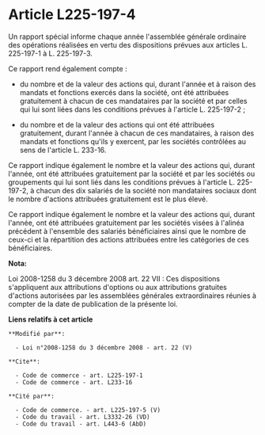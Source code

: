 # Article L225-197-4

Un rapport spécial informe chaque année l'assemblée générale ordinaire des opérations réalisées en vertu des dispositions
prévues aux articles L. 225-197-1 à L. 225-197-3. 

Ce rapport rend également compte :

- du nombre et de la valeur des actions qui, durant l'année et à raison des mandats et fonctions exercés dans la société, ont
été attribuées gratuitement à chacun de ces mandataires par la société et par celles qui lui sont liées dans les conditions
prévues à l'article L. 225-197-2 ;

- du nombre et de la valeur des actions qui ont été attribuées gratuitement, durant l'année à chacun de ces mandataires, à
raison des mandats et fonctions qu'ils y exercent, par les sociétés contrôlées au sens de l'article L. 233-16. 

Ce rapport indique également le nombre et la valeur des actions qui, durant l'année, ont été attribuées gratuitement par la
société et par les sociétés ou groupements qui lui sont liés dans les conditions prévues à l'article L. 225-197-2, à chacun
des dix salariés de la société non mandataires sociaux dont le nombre d'actions attribuées gratuitement est le plus élevé. 

Ce rapport indique également le nombre et la valeur des actions qui, durant l'année, ont été attribuées gratuitement par les
sociétés visées à l'alinéa précédent à l'ensemble des salariés bénéficiaires ainsi que le nombre de ceux-ci et la répartition
des actions attribuées entre les catégories de ces bénéficiaires.

**Nota:**

Loi 2008-1258 du 3 décembre 2008 art. 22 VII : Ces dispositions s'appliquent aux attributions d'options ou aux attributions
gratuites d'actions autorisées par les assemblées générales extraordinaires réunies à compter de la date de publication de la
présente loi.

**Liens relatifs à cet article**

	**Modifié par**:

	  - Loi n°2008-1258 du 3 décembre 2008 - art. 22 (V)

	**Cite**:

	  - Code de commerce - art. L225-197-1
	  - Code de commerce - art. L233-16

	**Cité par**:

	  - Code de commerce. - art. L225-197-5 (V)
	  - Code du travail - art. L3332-26 (VD)
	  - Code du travail - art. L443-6 (AbD)
